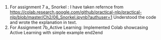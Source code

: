 
1. For assignment 7 a_ Snorkel : I have taken refernce from  https://colab.research.google.com/github/practical-nlp/practical-nlp/blob/master/Ch2/06_Snorkel.ipynb?authuser=1 
Understood the code and wrote the explanation in text. <br/>
2. For Assignment 7b_Active Learning: Implemented Colab showcasing Active Learning with simple example end2end
